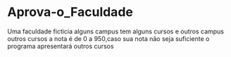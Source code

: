 # Aprova-o_Faculdade
Uma faculdade ficticia alguns campus tem alguns cursos e outros campus outros cursos a nota é de 0 a 950,caso sua nota não seja suficiente o programa apresentará outros cursos
